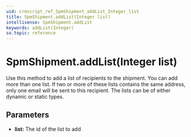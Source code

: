 ```yaml
---
uid: crmscript_ref_SpmShipment_addList_Integer_list
title: SpmShipment.addList(Integer list)
intellisense: SpmShipment.addList
keywords: addList(Integer)
so.topic: reference
---
```


# SpmShipment.addList(Integer list)

Use this method to add a list of recipients to the shipment. You can add more than one list. If two or more of these lists contains the same address, only one email will be sent to this recipient.
The lists can be of either dynamic or static types.

## Parameters

* **list:** The id of the list to add

